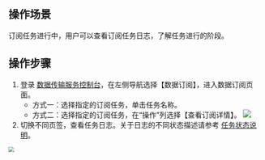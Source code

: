 
## 操作场景
订阅任务进行中，用户可以查看订阅任务日志，了解任务进行的阶段。

## 操作步骤
1. 登录 [数据传输服务控制台](https://console.cloud.tencent.com/dts/migration)，在左侧导航选择【数据订阅】，进入数据订阅页面。
   - 方式一：选择指定的订阅任务，单击任务名称。
   - 方式二：选择指定的订阅任务，在“操作”列选择【查看订阅详情】。
     ![](https://main.qcloudimg.com/raw/543e52e8814d8a726489d815b4a87a32.png)
2. 切换不同页签，查看任务日志。关于日志的不同状态描述请参考 [任务状态说明]()。

<img src="https://main.qcloudimg.com/raw/7cd8b8150590ccc83bf6258a510495ca.png" style="zoom:67%;" />